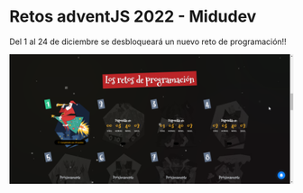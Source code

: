 # Retos adventJS 2022 - Midudev

Del 1 al 24 de diciembre se desbloqueará un nuevo reto de programación!!


![adventJS Midudev](./docs/adventJS2022.png)